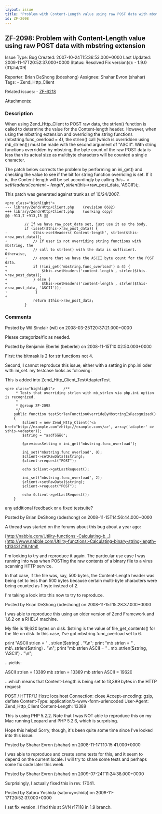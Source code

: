 ```yaml
---
layout: issue
title: "Problem with Content-Length value using raw POST data with mbstring extension"
id: ZF-2098
---
```


ZF-2098: Problem with Content-Length value using raw POST data with mbstring extension
--------------------------------------------------------------------------------------

 Issue Type: Bug Created: 2007-10-24T15:36:53.000+0000 Last Updated: 2009-11-17T20:52:37.000+0000 Status: Resolved Fix version(s): - 1.9.0 (31/Jul/09)
 
 Reporter:  Brian DeShong (bdeshong)  Assignee:  Shahar Evron (shahar)  Tags: - Zend\_Http\_Client
 
 Related issues: - [ZF-6218](/issues/browse/ZF-6218)
 
 Attachments: 
### Description

When using Zend\_Http\_Client to POST raw data, the strlen() function is called to determine the value for the Content-length header. However, when using the mbstring extension and overriding the string functions (mbstring.func\_overload = 4), the strlen() call (which is overridden using mb\_strlen()) must be made with the second argument of "ASCII". With string functions overridden by mbstring, the byte count of the raw POST data is less than its actual size as multibyte characters will be counted a single character.

The patch below corrects the problem by performing an ini\_get() and checking the value to see if the bit for string function overriding is set. If it is, the Content-length will be set accordingly by calling $this->setHeaders('content-length', strlen($this->raw\_post\_data, 'ASCII'));.

This patch was generated against trunk as of 10/24/2007.

 
    <pre class="highlight">
    --- library/Zend/Http/Client.php    (revision 6682)
    +++ library/Zend/Http/Client.php    (working copy)
    @@ -913,7 +913,15 @@
    
             // If we have raw_post_data set, just use it as the body.
             if (isset($this->raw_post_data)) {
    -            $this->setHeaders('Content-length', strlen($this->raw_post_data));
    +            // If user is not overriding string functions with mbstring, the
    +            // call to strlen() with the data is sufficient.  Otherwise,
    +            // ensure that we have the ASCII byte count for the POST data.
    +            if (!ini_get('mbstring.func_overload') & 4) {
    +                $this->setHeaders('content-length', strlen($this->raw_post_data));
    +            } else {
    +                $this->setHeaders('content-length', strlen($this->raw_post_data, 'ASCII'));
    +             }
    +
                 return $this->raw_post_data;
             }


 

 

### Comments

Posted by Wil Sinclair (wil) on 2008-03-25T20:37:21.000+0000

Please categorize/fix as needed.

 

 

Posted by Benjamin Eberlei (beberlei) on 2008-11-15T10:02:50.000+0000

First: the bitmask is 2 for str functions not 4.

Second, I cannot reproduce this issue, either with a setting in php.ini oder with ini\_set. my testcase looks as following:

This is added into Zend\_Http\_Client\_TestAdapterTest.

 
    <pre class="highlight">    /**
         * Tests that overriding strlen with mb_strlen via php.ini option is recognized.
         *
         * @group ZF-2098
         */
        public function testStrlenFunctionOverrideByMbstringIsRecognized()
        {
            $client = new Zend_Http_Client('<a href="http://example.com">http://example.com</a>', array('adapter' => $this->adapter));
            $string = "asdföäü€";
    
            $previousSetting = ini_get("mbstring.func_overload");
    
            ini_set("mbstring.func_overload", 0);
            $client->setRawData($string);
            $client->request("POST");
    
            echo $client->getLastRequest();
    
            ini_set("mbstring.func_overload", 2);
            $client->setRawData($string);
            $client->request("POST");
    
            echo $client->getLastRequest();
        }

any additional feedback or a fixed testsuite?

 

 

Posted by Brian DeShong (bdeshong) on 2008-11-15T14:56:44.000+0000

A thread was started on the forums about this bug about a year ago:

[http://nabble.com/Utility-functions:-Calculating-b…](http://www.nabble.com/Utility-functions:-Calculating-binary-string-length-td13431218.html)

I'm looking to try and reproduce it again. The particular use case I was running into was when POSTing the raw contents of a binary file to a virus scanning HTTP service.

In that case, if the file was, say, 500 bytes, the Content-Length header was being set to less than 500 bytes because certain multi-byte characters were being counted as 1 byte instead of 2.

I'm taking a look into this now to try to reproduce.

 

 

Posted by Brian DeShong (bdeshong) on 2008-11-15T15:28:37.000+0000

I was able to reproduce this using an older version of Zend Framework and 1.6.2 on a RHEL4 machine.

My file is 19,620 bytes on disk. $string is the value of file\_get\_contents() for the file on disk. In this case, I've got mbstring.func\_overload set to 6.

print "ASCII strlen = " . strlen($string) . "\\n"; print "mb strlen = " . mb\_strlen($string) . "\\n"; print "mb strlen ASCII = " . mb\_strlen($string, 'ASCII') . "\\n";

...yields:

ASCII strlen = 13389 mb strlen = 13389 mb strlen ASCII = 19620

...which means that Content-Length is being set to 13,389 bytes in the HTTP request:

POST / HTTP/1.1 Host: localhost Connection: close Accept-encoding: gzip, deflate Content-Type: application/x-www-form-urlencoded User-Agent: Zend\_Http\_Client Content-Length: 13389

This is using PHP 5.2.2. Note that I was NOT able to reproduce this on my Mac running Leopard and PHP 5.2.6, which is surprising.

Hope this helps! Sorry, though, it's been quite some time since I've looked into this issue.

 

 

Posted by Shahar Evron (shahar) on 2008-11-17T10:15:41.000+0000

I was able to reproduce and create some tests for this, and it seem to depend on the current locale. I will try to share some tests and perhaps some fix code later this week.

 

 

Posted by Shahar Evron (shahar) on 2009-07-24T11:24:38.000+0000

Surprisingly, I actually fixed this in rev. 17041.

 

 

Posted by Satoru Yoshida (satoruyoshida) on 2009-11-17T20:52:37.000+0000

I set fix version. I find this at SVN r17118 in 1.9 branch.

 

 